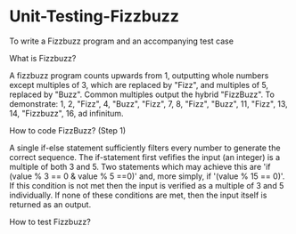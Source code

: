 # Unit-Testing-Fizzbuzz
To write a Fizzbuzz program and an accompanying test case

What is Fizzbuzz?

A fizzbuzz program counts upwards from 1, outputting whole numbers except multiples of 3, which are replaced by "Fizz", and multiples of 5, replaced by "Buzz". Common multiples output the hybrid "FizzBuzz". To demonstrate: 1, 2, "Fizz", 4, "Buzz", "Fizz", 7, 8, "Fizz", "Buzz", 11, "Fizz", 13, 14, "Fizzbuzz", 16, ad infinitum.

How to code FizzBuzz? (Step 1)

A single if-else statement sufficiently filters every number to generate the correct sequence. The if-statement first vefifies the input (an integer) is a multiple of both 3 and 5. Two statements which may achieve this are 'if (value % 3 == 0 & value % 5 ==0)' and, more simply, if '(value % 15 == 0)'. If this condition is not met then the input is verified as a multiple of 3 and 5 individually. If none of these conditions are met, then the input itself is returned as an output.

How to test Fizzbuzz?
